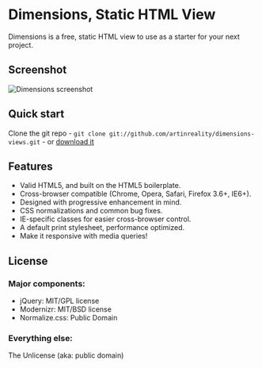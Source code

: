 # Dimensions, Static HTML View

Dimensions is a free, static HTML view to use as a starter for your next project.


## Screenshot

![Dimensions screenshot](https://github.com/artinreality/dimensions-views/raw/master/dimensions-screenshot.png)


## Quick start

Clone the git repo - `git clone git://github.com/artinreality/dimensions-views.git` - or [download it](https://github.com/artinreality/dimensions-views/zipball/master)


## Features

* Valid HTML5, and built on the HTML5 boilerplate.
* Cross-browser compatible (Chrome, Opera, Safari, Firefox 3.6+, IE6+).
* Designed with progressive enhancement in mind.
* CSS normalizations and common bug fixes.
* IE-specific classes for easier cross-browser control.
* A default print stylesheet, performance optimized.
* Make it responsive with media queries!


## License

### Major components:

* jQuery: MIT/GPL license
* Modernizr: MIT/BSD license
* Normalize.css: Public Domain

### Everything else:

The Unlicense (aka: public domain)

<!--                                                                               
                           ,,                                          ,,    ,,                   
                    mm     db                                        `7MM    db   mm              
                    MM                                                 MM         MM              
 ,6"Yb.  `7Mb,od8 mmMMmm `7MM  `7MMpMMMb.  `7Mb,od8 .gP"Ya   ,6"Yb.    MM  `7MM mmMMmm `7M'   `MF'
8)   MM    MM' "'   MM     MM    MM    MM    MM' "',M'   Yb 8)   MM    MM    MM   MM     VA   ,V  
 ,pm9MM    MM       MM     MM    MM    MM    MM    8M""""""  ,pm9MM    MM    MM   MM      VA ,V   
8M   MM    MM       MM     MM    MM    MM    MM    YM.    , 8M   MM    MM    MM   MM       VVV    
`Moo9^Yo..JMML.     `Mbmo.JMML..JMML  JMML..JMML.   `Mbmmd' `Moo9^Yo..JMML..JMML. `Mbmo    ,V     
                                                                                          ,V      
                                                                                       OOb"     
-->
